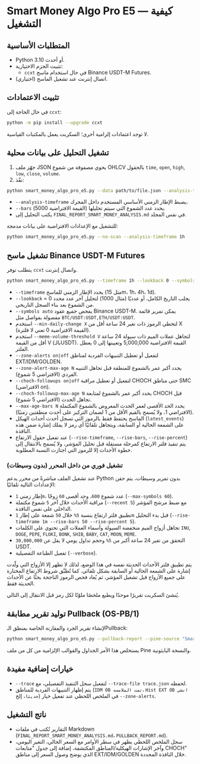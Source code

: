 # Smart Money Algo Pro E5 — كيفية التشغيل

## المتطلبات الأساسية
- Python 3.10 أو أحدث.
- تثبيت الحزم الاختيارية:
  - `ccxt` في حال استخدام ماسح Binance USDT-M Futures.
- اتصال إنترنت عند تشغيل الماسح (اختياري).

## تثبيت الاعتمادات
في حال الحاجة إلى `ccxt`:
```bash
python -m pip install --upgrade ccxt
```
لا توجد اعتمادات إلزامية أخرى؛ السكربت يعمل بالمكتبات القياسية.

## تشغيل التحليل على بيانات محلية
1. جهّز ملف JSON يحوي مصفوفة من شموع OHLCV بالحقول `time`, `open`, `high`, `low`, `close`, `volume`.
2. نفّذ:
```bash
python smart_money_algo_pro_e5.py --data path/to/file.json --analysis-timeframe 1h --bars 5000
```
- `--analysis-timeframe` يضبط الإطار الزمني الأساسي المستخدم داخل المحرك.
- `--bars` يحدد عدد الشموع التي سيتم تحليلها (القيمة الافتراضية 5000).
- يكتب التحليل إلى `FINAL_REPORT_SMART_MONEY_ANALYSIS.md` في نفس المجلد.

للتشغيل مع الإعدادات الافتراضية على بيانات مدمجة:
```bash
python smart_money_algo_pro_e5.py --no-scan --analysis-timeframe 1h
```

## تشغيل ماسح Binance USDT-M Futures
يتطلب توفر `ccxt` واتصال إنترنت.
```bash
python smart_money_algo_pro_e5.py --timeframe 1h --lookback 0 --symbols auto
```
- `--timeframe` يحدد الإطار الزمني للماسح (مثل 15m، 1h، 4h، 1d).
- `--lookback` = 0 يجلب التاريخ الكامل، أو عدديًا (مثال 1000) لتحليل آخر عدد محدد من الشموع بعد بناء السجل التاريخي.
- `--symbols auto` يفحص جميع عقود Binance USDT-M. يمكن تمرير قائمة مفصولة بفواصل مثل `BTC/USDT:USDT,ETH/USDT:USDT`.
- استخدم `--min-daily-change X` لتخطي الرموز ذات تغير 24 ساعة أقل من X (القيمة الافتراضية 0 تعني لا فلترة).
- استخدم `--meme-volume-threshold V` لتجاهل عملات الميم ذات سيولة 24 ساعة أقل من القيمة V (بالـUSDT). القيمة الافتراضية 5,000,000 وتعيينها إلى 0 يعطل الفلتر.
- `--zone-alerts on|off` لتفعيل أو تعطيل التنبيهات الفردية لمناطق EXT/IDM/GOLDEN.
- `--zone-alert-max-age N` يحدد أكبر عمر بالشموع للمنطقة قبل تجاهل التنبيه الفردي (الافتراضي 5 شموع).
- `--choch-followups on|off` لتفعيل أو تعطيل مراقبة CHOCH حتى مناطق SMC (الافتراضي on).
- `--choch-followup-max-age N` يحدد أكبر عمر بالشموع لمتابعة CHOCH قبل تجاهل الحدث (الافتراضي 5 شموع).
- `--max-age-bars N` يحدد الحد الأقصى لعمر الحدث المعروض بالشموع المكتملة (الافتراضي 1، ولا يُسمح بالقيم الأقل من 1 لضمان التركيز على أحدث منطقتين زمنيًا).
- الماسح يحتفظ فقط بالرموز التي تسجل أحدث أحداث الهيكل (`latest_events`) على الشمعة الحالية أو السابقة، ويتجاهل تلقائيًا أي رمز لا يملك إشارة ضمن هذه النافذة.
- عند تفعيل حقول الارتفاع (`--rise-timeframe`, `--rise-bars`, `--rise-percent`) يتم تنفيذ فلتر الارتفاع كمرحلة مستقلة قبل تحليل المؤشر، ولا يُسمح بالانتقال إلى خطوة الأحداث إلا للرموز التي اجتازت النسبة المطلوبة.

### تشغيل فوري من داخل المحرر (بدون وسيطات)
عند تشغيل الملف مباشرةً من محرر يدعم Python بدون تمرير وسيطات، يتم حقن الإعدادات التالية تلقائيًا:
- إطار زمني `1m`، عدد شموع `600`، وحد أقصى `60` زوجًا (`--max-symbols 60`).
- مراقبة الأحداث خلال آخر `5` شموع مكتملة (`--recent 5`) مع ضبط مرشح المؤشر الداخلي على نفس النافذة.
- تطبيق فلتر ارتفاع بنسبة `5%` خلال `50` شمعة على إطار `1m` قبل بدء التحليل (`--rise-timeframe 1m --rise-bars 50 --rise-percent 5`).
- تجاهل أزواج الميم منخفضة السيولة وأسماء العملات التي تحتوي على الكلمات `INU`, `DOGE`, `PEPE`, `FLOKI`, `BONK`, `SHIB`, `BABY`, `CAT`, `MOON`, `MEME`.
- التحقق من تغير 24 ساعة أكبر من `5%` وحجم تداول يومي لا يقل عن `30,000,000` USDT.
- تفعيل الطباعة التفصيلية (`--verbose`).

يتم تطبيق فلتر الأحداث الحديثة نفسه في هذا الوضع، لذلك لا تظهر إلا الأزواج التي ولّدت إشارة على الشمعة الحالية أو السابقة بشكل تلقائي.
كما تُطبَّق شروط الارتفاع المختارة على جميع الأزواج قبل تشغيل المؤشر، ثم يُعاد فحص الرموز الناجحة بحثًا عن الأحداث الحديثة فقط.

يُنشئ السكربت تقريرًا موحدًا ويطبع ملخصًا ملوّنًا لكل رمز قبل الانتقال إلى التالي.

## توليد تقرير مطابقة Pullback (OS-PB/1)
لإنشاء تقرير الجرد والمقارنة الخاصة بمنطق الـPullback:
```bash
python smart_money_algo_pro_e5.py --pullback-report --pine-source "Smart Money Algo Pro E5 - CHADBULL.txt" --outfile PULLBACK_REPORT.md
```
يستخلص هذا الأمر الجداول والقوالب الإلزامية من كل من ملف Pine والنسخة البايثونية.

## خيارات إضافية مفيدة
- `--trace` لتفعيل سجل التنفيذ التفصيلي، مع `--trace-file trace.json` لحفظه.
- يتم إظهار التنبيهات الفردية للمناطق (`IDM OB تمت الملامسه`، `Hist EXT OB انشي حديثا`، إلخ) في الملخص اللحظي عند تفعيل خيار `--zone-alerts`.

## ناتج التشغيل
- التقارير تُكتب في ملفات Markdown (`FINAL_REPORT_SMART_MONEY_ANALYSIS.md`، `PULLBACK_REPORT.md`).
- سجل الملخص اللحظي يظهر في سطر الأوامر مع السعر الحالي، التغير اليومي، وآخر الإشارات الهيكلية/المناطق المكتشفة، إضافة إلى جدول "متابعات CHOCH" الذي يوضح وصول السعر إلى مناطق EXT/IDM/GOLDEN خلال النافذة المحددة.

